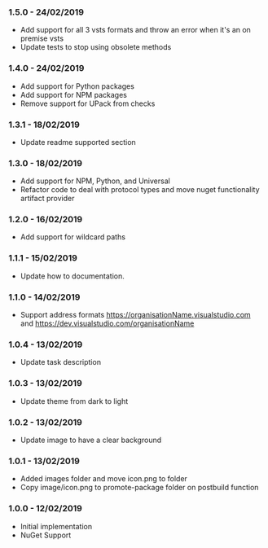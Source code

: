 ### 1.5.0 - 24/02/2019
* Add support for all 3 vsts formats and throw an error when it's an on premise vsts
* Update tests to stop using obsolete methods

### 1.4.0 - 24/02/2019 
* Add support for Python packages
* Add support for NPM packages
* Remove support for UPack from checks

### 1.3.1 - 18/02/2019
* Update readme supported section  

### 1.3.0 - 18/02/2019
* Add support for NPM, Python, and Universal  
* Refactor code to deal with protocol types and move nuget functionality artifact provider  

### 1.2.0 - 16/02/2019
* Add support for wildcard paths

### 1.1.1 - 15/02/2019
* Update how to documentation.

### 1.1.0 - 14/02/2019
* Support address formats https://organisationName.visualstudio.com and https://dev.visualstudio.com/organisationName

### 1.0.4 - 13/02/2019 
* Update task description 

### 1.0.3 - 13/02/2019 
* Update theme from dark to light  

### 1.0.2 - 13/02/2019 
* Update image to have a clear background  

### 1.0.1 - 13/02/2019  
* Added images folder and move icon.png to folder  
* Copy image/icon.png to promote-package folder on postbuild function  

### 1.0.0 - 12/02/2019  
* Initial implementation  
* NuGet Support  
